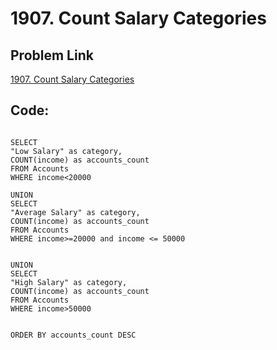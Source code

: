 # 1907. Count Salary Categories

## Problem Link
[1907. Count Salary Categories](https://leetcode.com/problems/count-salary-categories/submissions/1499378849/?envType=study-plan-v2&envId=top-sql-50)

## Code:

```MySQL

SELECT 
"Low Salary" as category,
COUNT(income) as accounts_count
FROM Accounts
WHERE income<20000

UNION
SELECT
"Average Salary" as category,
COUNT(income) as accounts_count
FROM Accounts
WHERE income>=20000 and income <= 50000


UNION
SELECT
"High Salary" as category,
COUNT(income) as accounts_count
FROM Accounts
WHERE income>50000


ORDER BY accounts_count DESC

